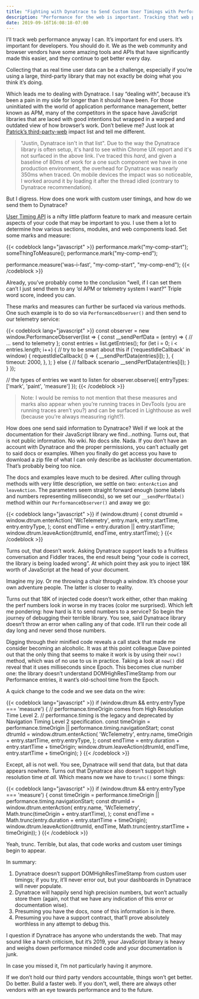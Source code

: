 ```yaml
---
title: "Fighting with Dynatrace to Send Custom User Timings with Performance Observer"
description: "Performance for the web is important. Tracking that web performance with Dynatrace however is not as easy at it seems."
date: 2019-09-16T16:08:18-07:00
---
```


I’ll track web performance anyway I can. It’s important for end users. It’s important for developers. You should do it. We as the web community and browser vendors have some amazing tools and APIs that have significantly made this easier, and they continue to get better every day.

Collecting that as real time user data can be a challenge, especially if you’re using a large, third-party library that may not exactly be doing what you think it’s doing.

Which leads me to dealing with Dynatrace. I say “dealing with”, because it’s been a pain in my side for longer than it should have been. For those uninitiated with the world of application performance management, better known as APM, many of the competitors in the space have JavaScript libraries that are laced with good intentions but wrapped in a warped and outdated view of how browser’s work. Don’t believe me? Just look at [Patrick’s third-party-web](https://github.com/patrickhulce/third-party-web) impact list and tell me different.

> "Justin, Dynatrace isn't in that list". Due to the way the Dynatrace library is often setup, it's hard to see within Chrome UX report and it's not surfaced in the above link. I've traced this _hard_, and given a baseline of 80ms of work for a one such component we have in one production environment, the overhead for Dynatrace was nearly 350ms when traced. On mobile devices the impact was so noticeable, I worked around it by loading it after the thread idled (contrary to Dynatrace recommendation).

But I digress. How does one work with custom user timings, and how do we send them to Dynatrace?

[User Timing API](https://developer.mozilla.org/en-US/docs/Web/API/User_Timing_API) is a nifty little platform feature to mark and measure certain aspects of your code that may be important to you. I use them a lot to determine how various sections, modules, and web components load. Set some marks and measure:

{{< codeblock lang="javascript" >}}
performance.mark("my-comp-start");
someThingToMeasure();
performance.mark("my-comp-end");

performance.measure('was-i-fast', "my-comp-start", "my-comp-end");
{{< /codeblock >}}

Already, you’ve probably come to the conclusion “well, if I can set them can’t I just send them to any ‘ol APM or telemetry system I want?” Triple word score, indeed you can.

These marks and measures can further be surfaced via various methods. One such example is to do so via `PerformanceObserver()` and then send to our telemetry service:

{{< codeblock lang="javascript" >}}
const observer = new window.PerformanceObserver(list => {
  const __sendPerfData = (entry) => {
    // ... send to telemetry
  };
  const entries = list.getEntries();
  for (let i = 0; i < entries.length; i++) {
    // try to be smart about this
    if ('requestIdleCallback' in window) {
      requestIdleCallback(
        () => {
          __sendPerfData(entries[i]);
        },
        {
          timeout: 2000,
        },
      );
    } else {
      // fallback scenario
      __sendPerfData(entries[i]);
    }
  }
});

// the types of entries we want to listen for
observer.observe({ entryTypes: ['mark', 'paint', 'measure'] });
{{< /codeblock >}}

> Note: I would be remiss to not mention that these measures and marks also appear when you’re running traces in DevTools (you are running traces aren’t you?) and can be surfaced in Lighthouse as well (because you're always measuring right?).

How does one send said information to Dynatrace? Well if we look at the documentation for their JavaScript library we find...nothing. Turns out, that is not public information. No wiki. No docs site. Nada. If you don’t have an account with Dynatrace and the proper permissions, you can’t actually get to said docs or examples. When you finally do get access you have to download a zip file of what I can only describe as lackluster documentation. That’s probably being too nice.

The docs and examples leave much to be desired. After culling through methods with very little description, we settle on two: `enterAction` and `leaveAction`. The parameters seem straight forward enough (some labels and numbers representing milliseconds), so we set our `__sendPerfData()` method within our `PerformanceObserver()` and away we go:

{{< codeblock lang="javascript" >}}
if (window.dtrum) {
  const dtrumId = window.dtrum.enterAction(
    'WcTelemetry',
    entry.mark,
    entry.startTime,
    entry.entryType,
  );
  const endTime = entry.duration || entry.startTime;
  window.dtrum.leaveAction(dtrumId, endTime, entry.startTime);
}
{{< /codeblock >}}

Turns out, that doesn’t work. Asking Dynatrace support leads to a fruitless conversation and Fiddler traces, the end result being “your code is correct, the library is being loaded wrong”. At which point they ask you to inject 18K worth of JavaScript at the head of your document.

Imagine my joy. Or me throwing a chair through a window. It’s choose your own adventure people. The latter is closer to reality.

Turns out that 18K of injected code doesn’t work either, other than making the perf numbers look in worse in my traces (color me surprised). Which left me pondering: how hard is it to send numbers to a service? So begin the journey of debugging their terrible library. You see, said Dynatrace library doesn’t throw an error when calling any of that code. It’ll run their code all day long and never send those numbers.

Digging through their minified code reveals a call stack that made me consider becoming an alcoholic. It was at this point colleague Dave pointed out that the only thing that seems to make it work is by using their `now()` method, which was of no use to us in practice. Taking a look at `now()` did reveal that it uses milliseconds since Epoch. This becomes clue number one: the library doesn’t understand DOMHighResTimeStamp from our Performance entries, it want’s old-school time from the Epoch.

A quick change to the code and we see data on the wire:

{{< codeblock lang="javascript" >}}
if (window.dtrum && entry.entryType === 'measure') {
  // performance.timeOrigin comes from High Resolution Time Level 2.
  // performance.timing is the legacy and deprecated by Navigation Timing Level 2 specification.
  const timeOrigin = performance.timeOrigin || performance.timing.navigationStart;
  const dtrumId = window.dtrum.enterAction(
    'WcTelemetry',
    entry.name,
    timeOrigin + entry.startTime,
    entry.entryType,
  );
  const endTime = entry.duration + entry.startTime + timeOrigin;
  window.dtrum.leaveAction(dtrumId, endTime, entry.startTime + timeOrigin);
}
{{< /codeblock >}}

Except, all is not well. You see, Dynatrace will send that data, but that data appears nowhere. Turns out that Dynatrace also doesn’t support high resolution time _at all._ Which means now we have to `trunc()` some things:

{{< codeblock lang="javascript" >}}
if (window.dtrum && entry.entryType === 'measure') {
  const timeOrigin = performance.timeOrigin || performance.timing.navigationStart;
  const dtrumId = window.dtrum.enterAction(
    entry.name,
    'WcTelemetry',
    Math.trunc(timeOrigin + entry.startTime),
  );
  const endTime = Math.trunc(entry.duration + entry.startTime + timeOrigin);
  window.dtrum.leaveAction(dtrumId, endTime, Math.trunc(entry.startTime + timeOrigin));
}
{{< /codeblock >}}

Yeah, trunc. Terrible, but alas, that code works and custom user timings begin to appear.

In summary:

1. Dynatrace doesn’t support DOMHighResTimeStamp from custom user timings; if you try, it’ll never error out, but your dashboards in Dynatrace will never populate.
2. Dynatrace will happily send high precision numbers, but won’t actually store them (again, not that we have any indication of this error or documentation wise).
3. Presuming you have the docs, none of this information is in there.
4. Presuming you have a support contract, that’ll prove absolutely worthless in any attempt to debug this.

I question if Dynatrace has anyone who understands the web. That may sound like a harsh criticism, but it’s 2019, your JavaScript library is heavy and weighs down performance minded code and your documentation is junk.

In case you missed it, I’m not particularly having it anymore.

If we don’t hold our third party vendors accountable, things won’t get better. Do better. Build a faster web. If you don't, well, there are always other vendors with an eye towards performance and to the future.
